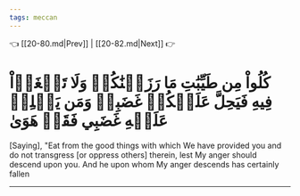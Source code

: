 ```yaml
---
tags: meccan
---
```


👈 [[20-80.md|Prev]] | [[20-82.md|Next]] 👉

# كُلُواْ مِن طَيِّبَٰتِ مَا رَزَقۡنَٰكُمۡ وَلَا تَطۡغَوۡاْ فِيهِ فَيَحِلَّ عَلَيۡكُمۡ غَضَبِيۖ وَمَن يَحۡلِلۡ عَلَيۡهِ غَضَبِي فَقَدۡ هَوَىٰ

[Saying], "Eat from the good things with which We have provided you and do not transgress [or oppress others] therein, lest My anger should descend upon you. And he upon whom My anger descends has certainly fallen

---

